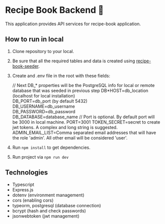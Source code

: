 # Recipe Book Backend :minidisc:

This application provides API services for recipe-book application.

## How to run in local

1. Clone repository to your local.
   <br/>

2. Be sure that all the required tables and data is created using [recipe-book-seeder](https://github.com/muratayik/recipe-book-seeder/).
   <br/>

3. Create and .env file in the root with these fields:
   <br/>

   // Next DB\_* properties will be the PostgreSQL info for local or remote database that was seeded in previous step
   DB*HOST=db_location (localhost for local installation)  
   DB_PORT=db_port (by default 5432)  
   DB_USERNAME=db_username  
   DB_PASSWORD=db_password  
   DB_DATABASE=database_name
   // Port is optional. By default port will be 3000 in local machine.
   PORT=3001
   TOKEN_SECRET=secret to create jwt tokens. A complex and long string is suggested.
   ADMIN_EMAIL_LIST=Comma separated email addresses that will have the role 'admin'. All other email will be considered 'user'.
   <br/>

4. Run `npm install` to get dependencies.
   <br/>

5. Run project via `npm run dev`
   <br/>

## Technologies

- Typescript
- Express.js
- dotenv (environment management)
- cors (enabling cors)
- typeorm, postgresql (database connection)
- bcrypt (hash and check passwords)
- jsonwebtoken (jwt management)
